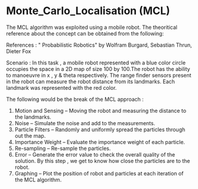 # Monte_Carlo_Localisation (MCL)

The MCL algorithm was exploited using a mobile robot. The theoritical reference about the concept can be obtained from the following:

References : " Probabilistic Robotics" by Wolfram Burgard, Sebastian Thrun, Dieter Fox

Scenario : In this task , a mobile robot represented with a blue color circle occupies the space in a 2D map of size 100 by 100.The robot has the ability to manoeuvre in x , y & theta respectively. The range finder sensors present in the robot can measure the robot distance from its landmarks. Each landmark was represented with the red color. 

The following would be the break of the MCL approach :

1. Motion and Sensing – Moving the robot and measuring the distance to the landmarks.
2. Noise              – Simulate the noise and add to the measurements.
3. Particle Filters   – Randomly and uniformly spread the particles through out the map.
4. Importance Weight  – Evaluate the importance weight of each particle.
5. Re-sampling        – Re-sample the particles.
6. Error              – Generate the error value to check the overall quality of the solution. By this step , we get to know how close the particles are to the       robot.
7. Graphing           – Plot the position of robot and particles at each iteration of the MCL algorithm.
